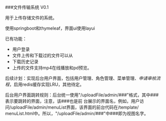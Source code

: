 ###文件传输系统 V0.1

用于上传存储文件的系统。

使用springboot和thymeleaf，界面ui使用layui

已有功能：
- 用户登录
- 文件上传和下载过的文件可以从
- 下载历史记录
- 上传的文件支持mp4在线播放和pd预览。

后续计划：实现后台用户界面，包括用户管理、角色管理、菜单管理、*申请审核流程*，启用redis缓存实现LRU，其他待定。

后台用户界面跳转规则：后台统一使用"/uploadFile/admin/###"格式，其中###表示要跳转的界面，注意，该###也是前
台展示的界面名，例如，用户访问/uploadFile/admin/menuList界面，该界面的前台代码在/template/
menuList.html中。所以，"/uploadFile/admin/###"中###即为视图名字。
